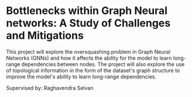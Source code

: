 # Bottlenecks within Graph Neural networks: A Study of Challenges and Mitigations

This project will explore the oversquashing problem in Graph Neural Networks (GNNs) and how it affects the ability for the model to learn long-range dependencies between nodes.
The project will also explore the use of topological information in the form of the dataset's graph structure to improve the model's ability to learn long-range dependencies.

Supervised by: Raghavendra Selvan
